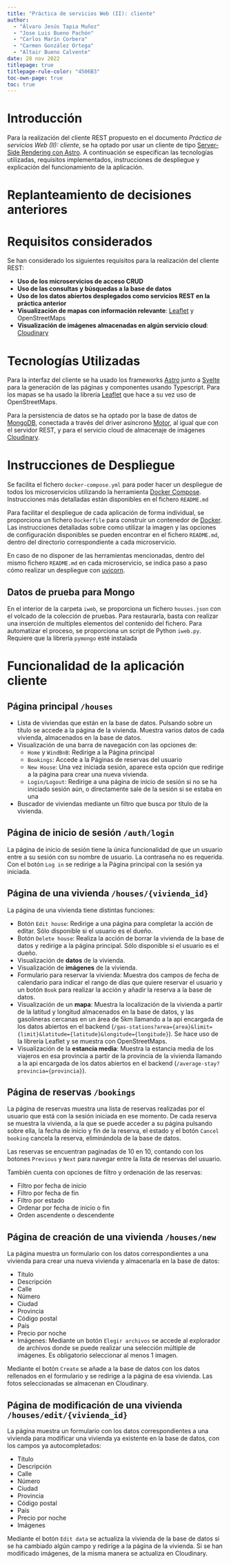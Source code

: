 ```yaml
---
title: "Práctica de servicios Web (II): cliente"
author:
  - "Álvaro Jesús Tapia Muñoz"
  - "Jose Luis Bueno Pachón"
  - "Carlos Marín Corbera"
  - "Carmen González Ortega"
  - "Altair Bueno Calvente"
date: 28 nov 2022
titlepage: true
titlepage-rule-color: "4506B3"
toc-own-page: true
toc: true
---
```


# Introducción

Para la realización del cliente REST propuesto en el documento 
_Práctica de servicios Web (II): cliente_, se ha optado por usar un cliente de
tipo [Server-Side Rendering con Astro](https://docs.astro.build/en/guides/server-side-rendering/).
A continuación se especifican las tecnologías utilizadas, requisitos implementados,
instrucciones de despliegue y explicación del funcionamiento de la aplicación.

# Replanteamiento de decisiones anteriores

<!--TODO: - cualquier replanteamiento de decisiones anteriores (de tecnologías a utilizar u otros) o cambios en el diseño de la base de datos o la implementación de los servidores web.-->

# Requisitos considerados

Se han considerado los siguientes requisitos para la realización del cliente REST: 

- **Uso de los microservicios de acceso CRUD**
- **Uso de las consultas y búsquedas a la base de datos**
- **Uso de los datos abiertos desplegados como servicios REST en la práctica anterior**
- **Visualización de mapas con información relevante**: [Leaflet](https://leafletjs.com/) y OpenStreetMaps
- **Visualización de imágenes almacenadas en algún servicio cloud**: [Cloudinary](https://cloudinary.com/)

# Tecnologías Utilizadas

Para la interfaz del cliente se ha usado los frameworks 
[Astro](https://astro.build/) junto a [Svelte](https://svelte.dev/) para 
la generación de las páginas y componentes usando Typescript. Para los mapas
se ha usado la librería [Leaflet](https://leafletjs.com/) que hace a su vez uso
de OpenStreetMaps.

Para la persistencia de datos se ha optado por la base de datos de
[MongoDB](https://www.mongodb.com/), conectada a través del driver asíncrono
[Motor](https://motor.readthedocs.io/en/stable/index.html), al igual que con 
el servidor REST, y para el servicio cloud de almacenaje de imágenes 
[Cloudinary](https://cloudinary.com/).

# Instrucciones de Despliegue

Se facilita el fichero `docker-compose.yml` para poder hacer un despliegue de
todos los microservicios utilizando la herramienta
[Docker Compose](https://docs.docker.com/compose/compose-v2/). Instrucciones más
detalladas están disponibles en el fichero `README.md`

Para facilitar el despliegue de cada aplicación de forma individual, se
proporciona un fichero `Dockerfile` para construir un contenedor de
[Docker](https://docker.com). Las instrucciones detalladas sobre como utilizar
la imagen y las opciones de configuración disponibles se pueden encontrar en el
fichero `README.md`, dentro del directorio correspondiente a cada microservicio.

En caso de no disponer de las herramientas mencionadas, dentro del mismo fichero
`README.md` en cada microservicio, se indica paso a paso cómo realizar un
despliegue con [uvicorn](https://www.uvicorn.org).

## Datos de prueba para Mongo

En el interior de la carpeta `iweb`, se proporciona un fichero `houses.json` con
el volcado de la colección de pruebas. Para restaurarla, basta con realizar una
inserción de multiples elementos del contenido del fichero. Para automatizar el
proceso, se proporciona un script de Python `iweb.py`. Requiere que la librería
`pymongo` esté instalada

# Funcionalidad de la aplicación cliente

## Página principal `/houses`

- Lista de viviendas que están en la base de datos. Pulsando sobre un título se 
accede a la página de la vivienda. Muestra varios datos de cada vivienda, 
almacenados en la base de datos.
- Visualización de una barra de navegación con las opciones de:
  - `Home` y `WindBnB`: Redirige a la Página principal
  - `Bookings`: Accede a la Páginas de reservas del usuario
  - `New House`: Una vez iniciada sesión, aparece esta opción que redirige a la
    página para crear una nueva vivienda.
  - `Login/Logout`: Redirige a una página de inicio de sesión si no se ha
    iniciado sesión aún, o directamente sale de la sesión si se estaba en una
- Buscador de viviendas mediante un filtro que busca por título de la vivienda. 

## Página de inicio de sesión `/auth/login`

La página de inicio de sesión tiene la única funcionalidad de que un usuario
entre a su sesión con su nombre de usuario. La contraseña no es requerida. 
Con el botón `Log in` se redirige a la Página principal con la
sesión ya iniciada.

## Página de una vivienda `/houses/{vivienda_id}`

La página de una vivienda tiene distintas funciones:

- Botón `Edit house`: Redirige a una página para completar la acción de 
  editar. 
  Sólo disponible si el usuario es el dueño.
- Botón `Delete house`: Realiza la acción de borrar la vivienda de la base 
  de datos y redirige a la página principal. Sólo disponible si el usuario es 
  el dueño.
- Visualización de **datos** de la vivienda.
- Visualización de **imágenes** de la vivienda.
- Formulario para reservar la vivienda: Muestra dos campos de fecha de 
  calendario para indicar el rango de días que quiere reservar el usuario y
  un botón `Book` para realizar la acción y añadir la reserva a la base de
  datos.
- Visualización de un **mapa**: Muestra la localización de la vivienda a 
  partir de la latitud y longitud almacenados en la base de datos, y las 
  gasolineras cercanas en un área de 5km llamando a la api encargada de los
  datos abiertos en el backend
  (`/gas-stations?area={area}&limit={limit}&latitude={latitude}&longitude={longitude}`). 
  Se hace uso de la librería Leaflet y se muestra con OpenStreetMaps.
- Visualización de la **estancia media**: Muestra la estancia media de los
  viajeros en esa provincia a partir de la provincia de la vivienda llamando
  a la api encargada de los datos abiertos en el backend
  (`/average-stay?provincia={provincia}`).

## Página de reservas `/bookings`

La página de reservas muestra una lista de reservas realizadas por el usuario
que está con la sesión iniciada en ese momento. De cada reserva se muestra la
vivienda, a la que se puede acceder a su página pulsando sobre ella, la fecha de
inicio y fin de la reserva, el estado y el botón `Cancel booking` cancela la 
reserva, eliminándola de la base de datos. 

Las reservas se encuentran paginadas de 10 en 10, contando con los botones 
`Previous` y `Next` para navegar entre la lista de reservas del usuario.

También cuenta con opciones de filtro y ordenación de las reservas:

- Filtro por fecha de inicio
- Filtro por fecha de fin
- Filtro por estado
- Ordenar por fecha de inicio o fin
- Orden ascendente o descendente

## Página de creación de una vivienda `/houses/new`

La página muestra un formulario con los datos correspondientes a una vivienda
para crear una nueva vivienda y almacenarla en la base de datos:

- Título
- Descripción
- Calle
- Número
- Ciudad
- Provincia
- Código postal
- País
- Precio por noche
- Imágenes: Mediante un botón `Elegir archivos` se accede al explorador de 
  archivos donde se puede realizar una selección múltiple de imágenes. Es
  obligatorio seleccionar al menos 1 imagen.

Mediante el botón `Create` se añade a la base de datos con los datos rellenados
en el formulario y se redirige a la página de esa vivienda. Las fotos 
seleccionadas se almacenan en Cloudinary.

## Página de modificación de una vivienda `/houses/edit/{vivienda_id}`

La página muestra un formulario con los datos correspondientes a una vivienda
para modificar una vivienda ya existente en la base de datos, con los campos
ya autocompletados:

- Título
- Descripción
- Calle
- Número
- Ciudad
- Provincia
- Código postal
- País
- Precio por noche
- Imágenes

Mediante el botón `Edit data` se actualiza la vivienda de la base de datos
si se ha cambiado algún campo y redirige a la página de la vivienda. Si se han
modificado imágenes, de la misma manera se actualiza en Cloudinary.
